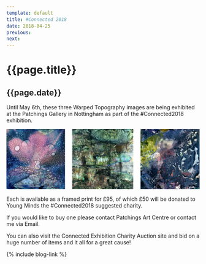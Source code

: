```yaml
---
template: default
title: #Connected 2018
date: 2018-04-25
previous:
next:
---
```


# {{page.title}}

## {{page.date}}

Until May 6th, these three Warped Topography images are being exhibited at the Patchings Gallery in Nottingham as part of the #Connected2018 exhibition.

![#Connected 2018](connected.webp "#Connected 2018")

Each is available as a framed print for £95, of which £50 will be donated to Young Minds the #Connected2018 suggested charity.

If you would like to buy one please contact Patchings Art Centre or contact me via Email.

You can also visit the Connected Exhibition Charity Auction site and bid on a huge number of items and it all for a great cause!


{% include blog-link %}